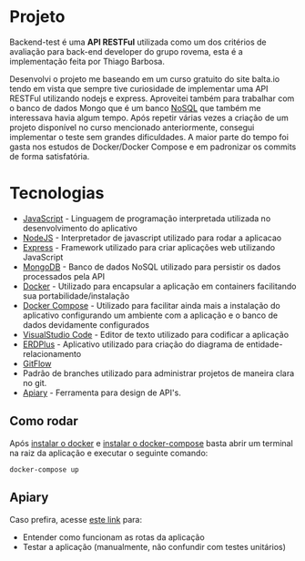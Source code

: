 # Projeto

Backend-test é uma **API RESTFul** utilizada como um dos critérios de avaliação para back-end developer do grupo rovema, esta é a implementação feita por Thiago Barbosa.

Desenvolvi o projeto me baseando em um curso gratuito do site balta.io tendo em vista que sempre tive curiosidade de implementar uma API RESTFul  utilizando nodejs e express. Aproveitei também para trabalhar com o banco de dados Mongo que é um banco [NoSQL](https://www.mongodb.com/nosql-explained) que também me interessava havia algum tempo. Após repetir várias vezes a criação de um projeto disponível no curso mencionado anteriormente, consegui implementar o teste sem grandes dificuldades. A maior parte do tempo foi gasta nos estudos de Docker/Docker Compose e em padronizar os commits de forma satisfatória.

# Tecnologias

 - [JavaScript](https://www.javascript.com/) - Linguagem de programação
    interpretada utilizada no desenvolvimento do aplicativo
 - [NodeJS](https://nodejs.org/en/) - Interpretador de javascript
    utilizado para rodar a aplicacao
 - [Express](https://expressjs.com/) - Framework utilizado para criar
   aplicações web utilizando JavaScript
 - [MongoDB](https://www.mongodb.com/) - Banco de dados NoSQL utilizado
   para  persistir os dados processados pela API
 - [Docker](https://www.docker.com/) - Utilizado para encapsular a
   aplicação em containers facilitando sua portabilidade/instalação
 - [Docker Compose](https://docs.docker.com/compose/) - Utilizado para
   facilitar ainda mais a instalação do aplicativo configurando um
   ambiente com a aplicação e o banco de dados devidamente configurados
 - [VisualStudio Code](https://code.visualstudio.com/) - Editor de texto
   utilizado para codificar a aplicação
 - [ERDPlus](https://erdplus.com/#/) - Aplicativo utilizado para criação
   do diagrama de entidade-relacionamento
 - [GitFlow](https://www.atlassian.com/git/tutorials/comparing-workflows/gitflow-workflow)
 - Padrão de branches utilizado para administrar projetos de maneira clara no git.
 - [Apiary](https://apiary.io/) - Ferramenta para design de API's.

## Como rodar
Após [instalar o docker](https://docs.docker.com/install/) e [instalar o docker-compose](https://docs.docker.com/compose/install/) basta abrir um terminal na raiz da aplicação e executar o seguinte comando:

    docker-compose up

## Apiary
Caso prefira, acesse [este link](https://backendtest2.docs.apiary.io) para:
 - Entender como funcionam as rotas da aplicação
 - Testar a aplicação (manualmente, não confundir com testes unitários)
